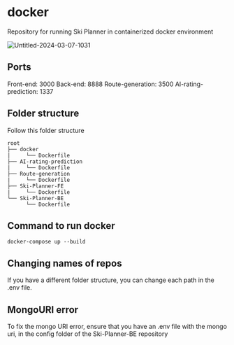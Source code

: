 # docker
Repository for running Ski Planner in containerized docker environment

![Untitled-2024-03-07-1031](https://github.com/SW6-G6-2024/docker/assets/92527083/4b908f6f-5a79-42db-b310-33b14d9ff823)


## Ports

Front-end: 3000
Back-end: 8888
Route-generation: 3500
AI-rating-prediction: 1337

## Folder structure
Follow this folder structure

```
root
├── docker
|     └── Dockerfile
├── AI-rating-prediction
|     └── Dockerfile
├── Route-generation
|     └── Dockerfile
├── Ski-Planner-FE
|     └── Dockerfile
└── Ski-Planner-BE
      └── Dockerfile
```

## Command to run docker
```
docker-compose up --build
```

## Changing names of repos
If you have a different folder structure, you can change each path in the .env file.

## MongoURI error
To fix the mongo URI error, ensure that you have an .env file with the mongo uri, in the config folder of the Ski-Planner-BE repository
